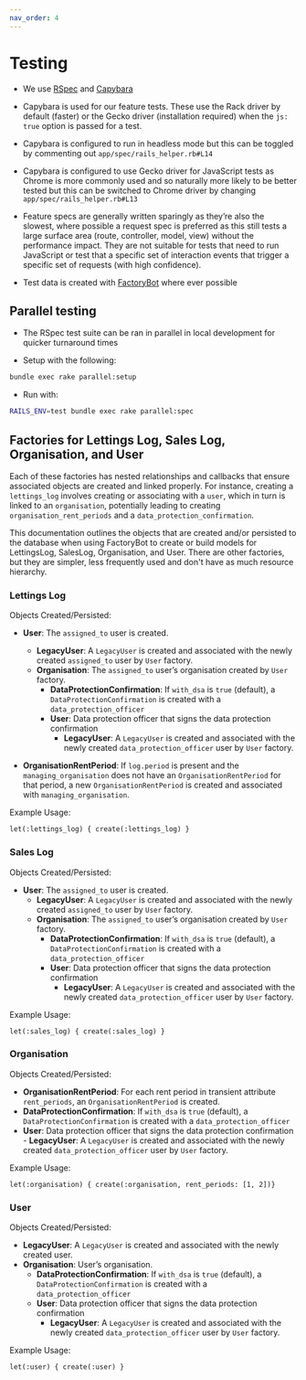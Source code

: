 ```yaml
---
nav_order: 4
---
```


# Testing

- We use [RSpec](https://rspec.info/) and [Capybara](https://teamcapybara.github.io/capybara/)

- Capybara is used for our feature tests. These use the Rack driver by default (faster) or the Gecko driver (installation required) when the `js: true` option is passed for a test.

- Capybara is configured to run in headless mode but this can be toggled by commenting out `app/spec/rails_helper.rb#L14`

- Capybara is configured to use Gecko driver for JavaScript tests as Chrome is more commonly used and so naturally more likely to be better tested but this can be switched to Chrome driver by changing `app/spec/rails_helper.rb#L13`

- Feature specs are generally written sparingly as they’re also the slowest, where possible a request spec is preferred as this still tests a large surface area (route, controller, model, view) without the performance impact. They are not suitable for tests that need to run JavaScript or test that a specific set of interaction events that trigger a specific set of requests (with high confidence).

- Test data is created with [FactoryBot](https://github.com/thoughtbot/factory_bot) where ever possible

## Parallel testing

- The RSpec test suite can be ran in parallel in local development for quicker turnaround times

- Setup with the following:

```sh
bundle exec rake parallel:setup
```

- Run with:

```sh
RAILS_ENV=test bundle exec rake parallel:spec
```

## Factories for Lettings Log, Sales Log, Organisation, and User 
Each of these factories has nested relationships and callbacks that ensure associated objects are created and linked properly. For instance, creating a `lettings_log` involves creating or associating with a `user`, which in turn is linked to an `organisation`, potentially leading to creating `organisation_rent_periods` and a `data_protection_confirmation`.

This documentation outlines the objects that are created and/or persisted to the database when using FactoryBot to create or build models for LettingsLog, SalesLog, Organisation, and User. There are other factories, but they are simpler, less frequently used and don't have as much resource hierarchy.

### Lettings Log
Objects Created/Persisted:
- **User**: The `assigned_to` user is created.
  - **LegacyUser**: A `LegacyUser` is created and associated with the newly created `assigned_to` user by `User` factory.
  - **Organisation**: The `assigned_to` user’s organisation created by `User` factory.
    - **DataProtectionConfirmation**: If `with_dsa` is `true` (default), a `DataProtectionConfirmation` is created with a `data_protection_officer`
    - **User**: Data protection officer that signs the data protection confirmation
        - **LegacyUser**: A `LegacyUser` is created and associated with the newly created `data_protection_officer` user by `User` factory.

- **OrganisationRentPeriod**: If `log.period` is present and the `managing_organisation` does not have an `OrganisationRentPeriod` for that period, a new `OrganisationRentPeriod` is created and associated with `managing_organisation`.

Example Usage:
```
let(:lettings_log) { create(:lettings_log) }
```

### Sales Log
Objects Created/Persisted:
- **User**: The `assigned_to` user is created.
  - **LegacyUser**: A `LegacyUser` is created and associated with the newly created `assigned_to` user by `User` factory.
  - **Organisation**: The `assigned_to` user’s organisation created by `User` factory.
    - **DataProtectionConfirmation**: If `with_dsa` is `true` (default), a `DataProtectionConfirmation` is created with a `data_protection_officer`
    - **User**: Data protection officer that signs the data protection confirmation
        - **LegacyUser**: A `LegacyUser` is created and associated with the newly created `data_protection_officer` user by `User` factory.

Example Usage:
```
let(:sales_log) { create(:sales_log) }
```

### Organisation
Objects Created/Persisted:
- **OrganisationRentPeriod**: For each rent period in transient attribute `rent_periods`, an `OrganisationRentPeriod` is created.
- **DataProtectionConfirmation**: If `with_dsa` is `true` (default), a `DataProtectionConfirmation` is created with a `data_protection_officer`
- **User**: Data protection officer that signs the data protection confirmation
      - **LegacyUser**: A `LegacyUser` is created and associated with the newly created `data_protection_officer` user by `User` factory.

Example Usage:
```
let(:organisation) { create(:organisation, rent_periods: [1, 2])}
```

### User
Objects Created/Persisted:
- **LegacyUser**: A `LegacyUser` is created and associated with the newly created user.
- **Organisation**: User’s organisation.
  - **DataProtectionConfirmation**: If `with_dsa` is `true` (default), a `DataProtectionConfirmation` is created with a `data_protection_officer`
  - **User**: Data protection officer that signs the data protection confirmation
      - **LegacyUser**: A `LegacyUser` is created and associated with the newly created `data_protection_officer` user by `User` factory.

Example Usage:
```
let(:user) { create(:user) }
```